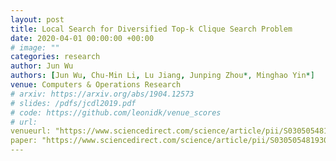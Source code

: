 ```yaml
---
layout: post
title: Local Search for Diversified Top-k Clique Search Problem
date: 2020-04-01 00:00:00 +00:00
# image: ""
categories: research
author: Jun Wu
authors: [Jun Wu, Chu-Min Li, Lu Jiang, Junping Zhou*, Minghao Yin*]
venue: Computers & Operations Research
# arxiv: https://arxiv.org/abs/1904.12573
# slides: /pdfs/jcdl2019.pdf
# code: https://github.com/leonidk/venue_scores
# url: 
venueurl: "https://www.sciencedirect.com/science/article/pii/S0305054819303090"
paper: "https://www.sciencedirect.com/science/article/pii/S0305054819303090/pdfft?md5=4ac5a8cbe9dfd864131cee78a8ebfecf&pid=1-s2.0-S0305054819303090-main.pdf"
---
```

